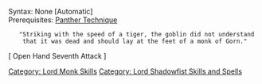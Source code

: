Syntax: None \[Automatic\]  
Prerequisites: [Panther Technique](Panther_Technique "wikilink")

`   "Striking with the speed of a tiger, the goblin did not understand`  
`    that it was dead and should lay at the feet of a monk of Gorn."`

\[ Open Hand Seventh Attack \]

[Category: Lord Monk Skills](Category:_Lord_Monk_Skills "wikilink")
[Category: Lord Shadowfist Skills and
Spells](Category:_Lord_Shadowfist_Skills_and_Spells "wikilink")
